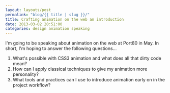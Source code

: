 ```yaml
---
layout: layouts/post
permalink: "blog/{{ title | slug }}/"
title: Crafting animation on the web an introduction
date: 2013-03-02 20:51:00
categories: design animation speaking
---
```


I'm going to be speaking about animation on the web at Port80 in May. In short, I'm hoping to answer the following questions…

  1. What's possible with CSS3 animation and what does all that dirty code mean?
  2. How can I apply classical techniques to give my animation more personality?
  3. What tools and practices can I use to introduce animation early on in the project workflow?
